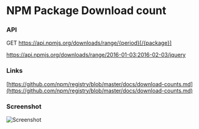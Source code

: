 # NPM Package Download count

### API

GET https://api.npmjs.org/downloads/range/{period}[/{package}]

https://api.npmjs.org/downloads/range/2016-01-03:2016-02-03/jquery

### Links

[https://github.com/npm/registry/blob/master/docs/download-counts.md](https://github.com/npm/registry/blob/master/docs/download-counts.md)


### Screenshot

![Screenshot]('https://raw.githubusercontent.com/gkmahendran09/npm-package-download-stats/master/screenshot.png')